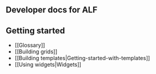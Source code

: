 ## Developer docs for ALF

## Getting started

* [[Glossary]]
* [[Building grids]]
* [[Building templates|Getting-started-with-templates]]
* [[Using widgets|Widgets]]
